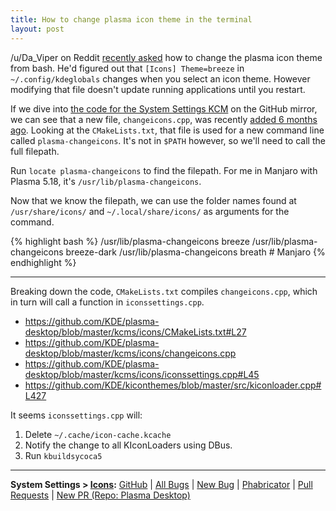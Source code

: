```yaml
---
title: How to change plasma icon theme in the terminal
layout: post
---
```


/u/Da_Viper on Reddit [recently asked](https://www.reddit.com/r/kde/comments/g986ql/reload_icons_and_themes_without_restarting_kde/) how to change the plasma icon theme from bash. He'd figured out that `[Icons] Theme=breeze` in `~/.config/kdeglobals` changes when you select an icon theme. However modifying that file doesn't update running applications until you restart.

If we dive into [the code for the System Settings KCM](https://github.com/KDE/plasma-desktop/tree/master/kcms/icons) on the GitHub mirror, we can see that a new file, `changeicons.cpp`, was recently [added 6 months ago](https://github.com/KDE/plasma-desktop/commit/38ba450787ae39f2e50ff0410da2296bb0b2ddd7). Looking at the `CMakeLists.txt`, that file is used for a new command line called `plasma-changeicons`. It's not in `$PATH` however, so we'll need to call the full filepath.

Run `locate plasma-changeicons` to find the filepath. For me in Manjaro with Plasma 5.18, it's `/usr/lib/plasma-changeicons`.

Now that we know the filepath, we can use the folder names found at `/usr/share/icons/` and `~/.local/share/icons/` as arguments for the command.

{% highlight bash %}
/usr/lib/plasma-changeicons breeze 
/usr/lib/plasma-changeicons breeze-dark
/usr/lib/plasma-changeicons breath # Manjaro
{% endhighlight %}

-----

Breaking down the code, `CMakeLists.txt` compiles `changeicons.cpp`, which in turn will call a function in `iconssettings.cpp`.

* <https://github.com/KDE/plasma-desktop/blob/master/kcms/icons/CMakeLists.txt#L27>
* <https://github.com/KDE/plasma-desktop/blob/master/kcms/icons/changeicons.cpp>
* <https://github.com/KDE/plasma-desktop/blob/master/kcms/icons/iconssettings.cpp#L45>
* <https://github.com/KDE/kiconthemes/blob/master/src/kiconloader.cpp#L427>

It seems `iconssettings.cpp` will:

1. Delete `~/.cache/icon-cache.kcache`
2. Notify the change to all KIconLoaders using DBus.
3. Run `kbuildsycoca5`

----

**System Settings > [Icons](https://zren.github.io/kde/repos/#icons):** [GitHub](https://github.com/KDE/plasma-desktop/tree/master/kcms/icons) | [All Bugs](https://bugs.kde.org/buglist.cgi?order=bug_id%20DESC&query_format=advanced&product=systemsettings&component=kcm_icons) | [New Bug](https://bugs.kde.org/enter_bug.cgi?product=systemsettings&component=kcm_icons) | [Phabricator](https://phabricator.kde.org/source/plasma-desktop/) | [Pull Requests](https://phabricator.kde.org/differential/query/7LklMmkHDcva/#R) | [New PR (Repo: Plasma Desktop)](https://phabricator.kde.org/differential/diff/create/)
